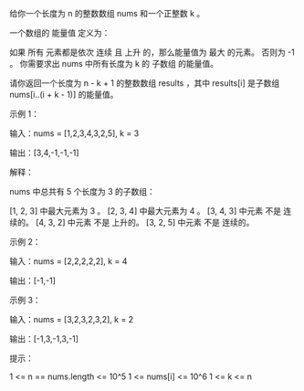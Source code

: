 给你一个长度为 n 的整数数组 nums 和一个正整数 k 。

一个数组的 能量值 定义为：

如果 所有 元素都是依次 连续 且 上升 的，那么能量值为 最大 的元素。
否则为 -1 。
你需要求出 nums 中所有长度为 k 的
子数组
的能量值。

请你返回一个长度为 n - k + 1 的整数数组 results ，其中 results[i] 是子数组 nums[i..(i + k - 1)] 的能量值。

示例 1：

输入：nums = [1,2,3,4,3,2,5], k = 3

输出：[3,4,-1,-1,-1]

解释：

nums 中总共有 5 个长度为 3 的子数组：

[1, 2, 3] 中最大元素为 3 。
[2, 3, 4] 中最大元素为 4 。
[3, 4, 3] 中元素 不是 连续的。
[4, 3, 2] 中元素 不是 上升的。
[3, 2, 5] 中元素 不是 连续的。

示例 2：

输入：nums = [2,2,2,2,2], k = 4

输出：[-1,-1]

示例 3：

输入：nums = [3,2,3,2,3,2], k = 2

输出：[-1,3,-1,3,-1]

提示：

1 <= n == nums.length <= 10^5
1 <= nums[i] <= 10^6
1 <= k <= n
